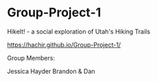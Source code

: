 # Group-Project-1
HikeIt! - a social exploration of Utah's Hiking Trails

https://hachir.github.io/Group-Project-1/

Group Members:

Jessica
Hayder
Brandon 
& Dan

